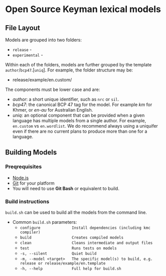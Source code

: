 # Open Source Keyman lexical models

## File Layout

Models are grouped into two folders:

  * `release` -
  * `experimental` -

Within each of the folders, models are further grouped by the template `author`/`bcp47`.[`uniq`].
For example, the folder structure may be:
  * release/example/en.custom/

The components must be lower case and are:
  * *author*: a short unique identifier, such as `nrc` or `sil`.
  * *bcp47*: the canonical BCP 47 tag for the model. For example *km* for Khmer, or *en-au* for Australian English.
  * *uniq*: an optional component that can be provided when a given language has multiple models from a single author. For example, `en.custom` vs `en.wordlist`. We do recommend always using a uniquifer even if there are no current plans to produce more than one for a language.


## Building Models

### Preqrequisites

* [Node.js](https://nodejs.org/en/)
* [Git](https://git-scm.com/downloads) for your platform
* You will need to use **Git Bash** or equivalent to build.

### Build instructions

`build.sh` can be used to build all the models from the command line.

* Common `build.sh` parameters:
  * `configure              Install dependencies (including kmc compiler)`
  * `build                  Creates compiled models`
  * `clean                  Cleans intermediate and output files`
  * `test                   Runs tests on models`
  * `-s, --silent           Quiet build`
  * `-m, --model <target>   The specific model(s) to build, e.g. release or release/example/en.template`
  * `-h, --help             Full help for build.sh`
